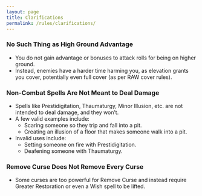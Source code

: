 ```yaml
---
layout: page
title: Clarifications
permalink: /rules/clarifications/
---
```


### No Such Thing as High Ground Advantage
- You do not gain advantage or bonuses to attack rolls for being on higher ground.
- Instead, enemies have a harder time harming you, as elevation grants you cover, potentially even full cover (as per RAW cover rules).

### Non-Combat Spells Are Not Meant to Deal Damage
- Spells like Prestidigitation, Thaumaturgy, Minor Illusion, etc. are not intended to deal damage, and they won’t.
- A few valid examples include:
  - Scaring someone so they trip and fall into a pit.
  - Creating an illusion of a floor that makes someone walk into a pit.
- Invalid uses include:
  - Setting someone on fire with Prestidigitation.
  - Deafening someone with Thaumaturgy.

### Remove Curse Does Not Remove Every Curse
- Some curses are too powerful for Remove Curse and instead require Greater Restoration or even a Wish spell to be lifted.